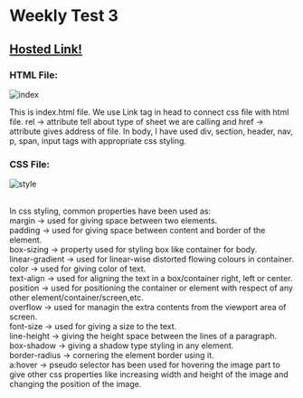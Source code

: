 # Weekly Test 3

## [Hosted Link!](https://hsc92180.github.io/Geekster_Assignment/)

### HTML File:

![index](https://github.com/hsc92180/Geekster_Assignment/assets/68774484/3c34aec0-ccff-49ae-8053-81514934533f)
<br>

This is index.html file. We use Link tag in head to connect css file with html file.
rel -> attribute tell about type of sheet we are calling and href -> attribute gives address of file.
In body, I have used div, section, header, nav, p, span, input  tags with appropriate css styling.

### CSS File:

![style](https://github.com/hsc92180/Geekster_Assignment/assets/68774484/c6439320-9a2f-4175-a544-5f367c8adf60)

<br>
In css styling, common properties have been used as: <br>
margin -> used for giving space between two elements.<br>
padding -> used for giving space between content and border of the element.<br>
box-sizing -> property used for styling box like container for body.<br>
linear-gradient -> used for linear-wise distorted flowing colours in container.<br>
color -> used for giving color of text.<br>
text-align -> used for aligning the text in a box/container right, left or center.<br>
position -> used for positioning the container or element with respect of any other element/container/screen,etc.<br>
overflow -> used for managin the extra contents from the viewport area of screen.<br>
font-size -> used for giving a size to the text.<br>
line-height -> giving the height space between the lines of a paragraph.<br>
box-shadow -> giving a shadow type styling in any element.<br>
border-radius -> cornering the element border using it.<br>
a:hover -> pseudo selector has been used for hovering the image part to give other css properties like increasing width and height of the image and changing the position of the image.<br>